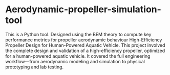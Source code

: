 # Aerodynamic-propeller-simulation-tool
This is a Python tool. Designed using the BEM theory to compute key performance metrics for propeller aerodynamic behaviour
High-Efficiency Propeller Design for Human-Powered Aquatic Vehicle. This project involved the complete design and validation of a high-efficiency propeller, optimized for a human-powered aquatic vehicle. It covered the full engineering workflow—from aerodynamic modeling and simulation to physical prototyping and lab testing. 
